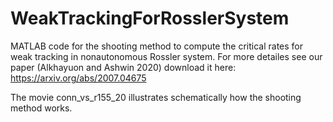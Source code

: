 # WeakTrackingForRosslerSystem
MATLAB code for the shooting method to compute the critical rates for weak tracking in nonautonomous Rossler system. For more detailes see our paper (Alkhayuon and Ashwin 2020) download it here: https://arxiv.org/abs/2007.04675 

The movie conn_vs_r155_20 illustrates schematically how the shooting method works.
